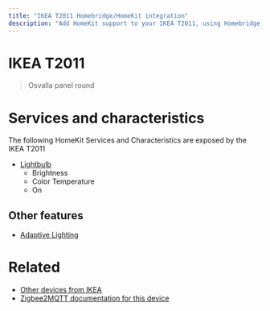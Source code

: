 ```yaml
---
title: "IKEA T2011 Homebridge/HomeKit integration"
description: "Add HomeKit support to your IKEA T2011, using Homebridge, Zigbee2MQTT and homebridge-z2m."
---
```

<!---
This file has been GENERATED using src/docgen/docgen.ts
DO NOT EDIT THIS FILE MANUALLY!
-->
# IKEA T2011
> Osvalla panel round


# Services and characteristics
The following HomeKit Services and Characteristics are exposed by
the IKEA T2011

* [Lightbulb](../../light.md)
  * Brightness
  * Color Temperature
  * On

## Other features
* [Adaptive Lighting](../../light.md)

# Related
* [Other devices from IKEA](../index.md#ikea)
* [Zigbee2MQTT documentation for this device](https://www.zigbee2mqtt.io/devices/T2011.html)
